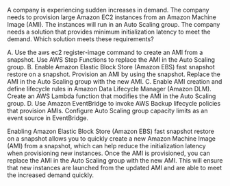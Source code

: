 A company is experiencing sudden increases in demand. The company needs to provision large Amazon EC2 instances from an Amazon Machine Image (AMI). The instances will run in an Auto Scaling group. The company needs a solution that provides minimum initialization latency to meet the demand. Which solution meets these requirements? 

A. Use the aws ec2 register-image command to create an AMI from a snapshot. Use AWS Step Functions to replace the AMI in the Auto Scaling group. 
B. Enable Amazon Elastic Block Store (Amazon EBS) fast snapshot restore on a snapshot. Provision an AMI by using the snapshot. Replace the AMI in the Auto Scaling group with the new AMI.
C. Enable AMI creation and define lifecycle rules in Amazon Data Lifecycle Manager (Amazon DLM). Create an AWS Lambda function that modifies the AMI in the Auto Scaling group. 
D. Use Amazon EventBridge to invoke AWS Backup lifecycle policies that provision AMIs. Configure Auto Scaling group capacity limits as an event source in EventBridge.

Enabling Amazon Elastic Block Store (Amazon EBS) fast snapshot restore on a snapshot allows you to quickly create a new Amazon Machine Image (AMI) from a snapshot, which can help reduce the initialization latency when provisioning new instances. Once the AMI is provisioned, you can replace the AMI in the Auto Scaling group with the new AMI. This will ensure that new instances are launched from the updated AMI and are able to meet the increased demand quickly.